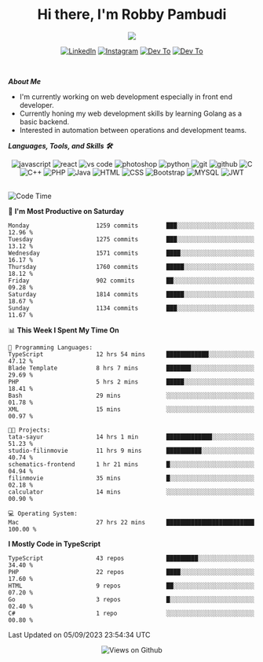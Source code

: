 <div align="center">
   <h1>Hi there, I'm Robby Pambudi </h1>

<img src="https://pronoun.cyou/x/y?subject=He&object=Him&height=20"> 
</div>

<p align='center'>
   <a href="https://www.linkedin.com/in/robbypambudi" target="_blank"><img src="https://img.shields.io/badge/LinkedIn-0077B5?style=for-the-badge&logo=linkedin&logoColor=white" alt="LinkedIn"></a>
   <a href="https://www.instagram.com/robbypambudi" target="_blank"><img src="https://img.shields.io/badge/Instagram-E4405F?style=for-the-badge&logo=instagram&logoColor=white" alt="Instagram"></a>
   <a href="https://dev.to/robbypambudi" target="_blank"><img src="https://img.shields.io/badge/dev.to-0A0A0A?style=for-the-badge&logo=dev.to&logoColor=white" alt="Dev To"></a>
   <a href="https://www.facebook.com/robbyulungpambudi" target="_blank"><img src="https://img.shields.io/badge/Facebook-1877F2?style=for-the-badge&logo=facebook&logoColor=white" alt="Dev To"></a>

</p> <p>
<br>
   
***About Me***
   
- I'm currently working on web development especially in front end developer.
- Currently honing my web development skills by learning Golang as a basic backend.
- Interested in automation between operations and development teams.
 
   
***Languages, Tools, and Skills 🛠***

   <div align="center">
   <img src="https://img.shields.io/badge/JavaScript-F7DF1E?style=for-the-badge&logo=javascript&logoColor=black" alt="javascript" />
      <img src="https://img.shields.io/badge/React-61DAFB?style=for-the-badge&logo=react&logoColor=black" alt="react" />
      <img src="https://img.shields.io/badge/vs%20code-007ACC?style=for-the-badge&logo=visual%20studio%20code&logoColor=white" alt="vs code" />
      <img src="https://img.shields.io/badge/adobe%20photoshop-31A8FF?style=for-the-badge&logo=adobe%20photoshop&logoColor=white" alt="photoshop" />
      <img src="https://img.shields.io/badge/python-3776AB?style=for-the-badge&logo=python&logoColor=white" alt="python" />
      <img src="https://img.shields.io/badge/Git-F05032?style=for-the-badge&logo=git&logoColor=white" alt="git" />
      <img src="https://img.shields.io/badge/GitHub-100000?style=for-the-badge&logo=github&logoColor=white" alt="github" />
      <img src="https://img.shields.io/badge/c-%2300599C.svg?style=for-the-badge&logo=c&logoColor=white" alt="C" />
      <img src="https://img.shields.io/badge/c++-%2300599C.svg?style=for-the-badge&logo=c%2B%2B&logoColor=white" alt="C++" />   
      <img src="https://img.shields.io/badge/PHP-777BB4?style=for-the-badge&logo=php&logoColor=white" alt="PHP" />
      <img src="https://img.shields.io/badge/Java-ED8B00?style=for-the-badge&logo=java&logoColor=white" alt="Java"/>
      <img src="https://img.shields.io/badge/HTML5-E34F26?style=for-the-badge&logo=html5&logoColor=white" alt="HTML" />
      <img src="https://img.shields.io/badge/CSS-239120?&style=for-the-badge&logo=css3&logoColor=white" alt ="CSS" />
      <img src="https://img.shields.io/badge/Bootstrap-563D7C?style=for-the-badge&logo=bootstrap&logoColor=white" alt="Bootstrap" />
      <img src="https://img.shields.io/badge/MySQL-00000F?style=for-the-badge&logo=mysql&logoColor=white" alt="MYSQL" />
      <img src="https://img.shields.io/badge/json%20web%20tokens-323330?style=for-the-badge&logo=json-web-tokens&logoColor=pink" alt="JWT" />
      
   </div><br>
   
<!--START_SECTION:waka-->
![Code Time](http://img.shields.io/badge/Code%20Time-1%2C050%20hrs%2037%20mins-blue)

📅 **I'm Most Productive on Saturday** 

```text
Monday                   1259 commits        ███░░░░░░░░░░░░░░░░░░░░░░   12.96 % 
Tuesday                  1275 commits        ███░░░░░░░░░░░░░░░░░░░░░░   13.12 % 
Wednesday                1571 commits        ████░░░░░░░░░░░░░░░░░░░░░   16.17 % 
Thursday                 1760 commits        █████░░░░░░░░░░░░░░░░░░░░   18.12 % 
Friday                   902 commits         ██░░░░░░░░░░░░░░░░░░░░░░░   09.28 % 
Saturday                 1814 commits        █████░░░░░░░░░░░░░░░░░░░░   18.67 % 
Sunday                   1134 commits        ███░░░░░░░░░░░░░░░░░░░░░░   11.67 % 
```


📊 **This Week I Spent My Time On** 

```text
💬 Programming Languages: 
TypeScript               12 hrs 54 mins      ████████████░░░░░░░░░░░░░   47.12 % 
Blade Template           8 hrs 7 mins        ███████░░░░░░░░░░░░░░░░░░   29.69 % 
PHP                      5 hrs 2 mins        █████░░░░░░░░░░░░░░░░░░░░   18.41 % 
Bash                     29 mins             ░░░░░░░░░░░░░░░░░░░░░░░░░   01.78 % 
XML                      15 mins             ░░░░░░░░░░░░░░░░░░░░░░░░░   00.97 % 

🐱‍💻 Projects: 
tata-sayur               14 hrs 1 min        █████████████░░░░░░░░░░░░   51.23 % 
studio-filinmovie        11 hrs 9 mins       ██████████░░░░░░░░░░░░░░░   40.74 % 
schematics-frontend      1 hr 21 mins        █░░░░░░░░░░░░░░░░░░░░░░░░   04.94 % 
filinmovie               35 mins             █░░░░░░░░░░░░░░░░░░░░░░░░   02.18 % 
calculator               14 mins             ░░░░░░░░░░░░░░░░░░░░░░░░░   00.90 % 

💻 Operating System: 
Mac                      27 hrs 22 mins      █████████████████████████   100.00 % 
```

**I Mostly Code in TypeScript** 

```text
TypeScript               43 repos            █████████░░░░░░░░░░░░░░░░   34.40 % 
PHP                      22 repos            ████░░░░░░░░░░░░░░░░░░░░░   17.60 % 
HTML                     9 repos             ██░░░░░░░░░░░░░░░░░░░░░░░   07.20 % 
Go                       3 repos             █░░░░░░░░░░░░░░░░░░░░░░░░   02.40 % 
C#                       1 repo              ░░░░░░░░░░░░░░░░░░░░░░░░░   00.80 % 
```




 Last Updated on 05/09/2023 23:54:34 UTC
<!--END_SECTION:waka-->

<div align="center">
<img src="https://komarev.com/ghpvc/?username=robbypambudi&color=green" alt="Views on Github" />
</div>

